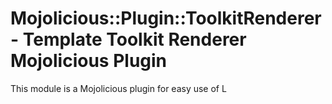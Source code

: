 # Mojolicious::Plugin::ToolkitRenderer - Template Toolkit Renderer Mojolicious Plugin

This module is a Mojolicious plugin for easy use of L<Template> Toolkit. It
adds a "tt" handler and provides a "render_tt" helper method. It allows for
inline TT and all the usual L<Template> complexities.

[![Build Status](https://travis-ci.org/gryphonshafer/Mojo-Plugin-Toolkit.svg)](https://travis-ci.org/gryphonshafer/Mojo-Plugin-Toolkit)
[![Coverage Status](https://coveralls.io/repos/gryphonshafer/Mojo-Plugin-Toolkit/badge.png)](https://coveralls.io/r/gryphonshafer/Mojo-Plugin-Toolkit)

## Installation

To install this module, run the following commands:

    perl Makefile.PL
    make
    make test
    make install

## Support and Documentation

After installing, you can find documentation for this module with the
perldoc command.

    perldoc Mojolicious::Plugin::ToolkitRenderer

You can also look for information at:

- [GitHub](https://github.com/gryphonshafer/Mojolicious-Plugin-ToolkitRenderer "GitHub")
- [AnnoCPAN](http://annocpan.org/dist/Mojolicious-Plugin-ToolkitRenderer "AnnoCPAN")
- [CPAN Ratings](http://cpanratings.perl.org/m/Mojolicious-Plugin-ToolkitRenderer "CPAN Ratings")
- [Search CPAN](http://search.cpan.org/dist/Mojolicious-Plugin-ToolkitRenderer "Search CPAN")

## Author and License

Gryphon Shafer, [gryphon@cpan.org](mailto:gryphon@cpan.org "Email Gryphon Shafer")

This library is free software; you can redistribute it and/or modify
it under the same terms as Perl itself.
